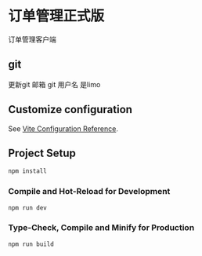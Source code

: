 # 订单管理正式版

订单管理客户端

## git

更新git 邮箱 git 用户名 是limo


## Customize configuration

See [Vite Configuration Reference](https://vitejs.dev/config/).

## Project Setup

```sh
npm install
```

### Compile and Hot-Reload for Development

```sh
npm run dev
```

### Type-Check, Compile and Minify for Production

```sh
npm run build
```
